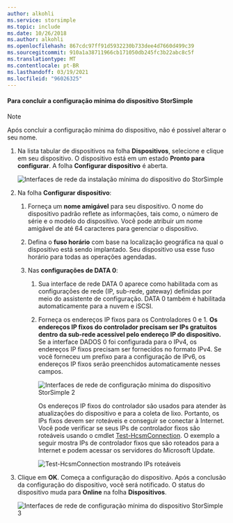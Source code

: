 ```yaml
---
author: alkohli
ms.service: storsimple
ms.topic: include
ms.date: 10/26/2018
ms.author: alkohli
ms.openlocfilehash: 867cdc97ff91d5932230b733dee4d7660d499c39
ms.sourcegitcommit: 910a1a38711966cb171050db245fc3b22abc8c5f
ms.translationtype: MT
ms.contentlocale: pt-BR
ms.lasthandoff: 03/19/2021
ms.locfileid: "96026325"
---
```

#### <a name="to-complete-the-minimum-storsimple-device-setup"></a>Para concluir a configuração mínima do dispositivo StorSimple

   > [!NOTE]
   > Após concluir a configuração mínima do dispositivo, não é possível alterar o seu nome.
   
1. Na lista tabular de dispositivos na folha **Dispositivos**, selecione e clique em seu dispositivo. O dispositivo está em um estado **Pronto para configurar**. A folha **Configurar dispositivo** é aberta.

     ![Interfaces de rede da instalação mínima do dispositivo do StorSimple](./media/storsimple-8000-complete-minimum-device-setup-u2/step4minconfig1.png)

2. Na folha **Configurar dispositivo**:
   
   1. Forneça um **nome amigável** para seu dispositivo. O nome do dispositivo padrão reflete as informações, tais como, o número de série e o modelo do dispositivo. Você pode atribuir um nome amigável de até 64 caracteres para gerenciar o dispositivo.
   2. Defina o **fuso horário** com base na localização geográfica na qual o dispositivo está sendo implantado. Seu dispositivo usa esse fuso horário para todas as operações agendadas.
   3. Nas **configurações de DATA 0**:

       1. Sua interface de rede DATA 0 aparece como habilitada com as configurações de rede (IP, sub-rede, gateway) definidas por meio do assistente de configuração. DATA 0 também é habilitada automaticamente para a nuvem e iSCSI.

       2. Forneça os endereços IP fixos para os Controladores 0 e 1. **Os endereços IP fixos do controlador precisam ser IPs gratuitos dentro da sub-rede acessível pelo endereço IP do dispositivo.**  Se a interface DADOS 0 foi configurada para o IPv4, os endereços IP fixos precisam ser fornecidos no formato IPv4. Se você forneceu um prefixo para a configuração de IPv6, os endereços IP fixos serão preenchidos automaticamente nesses campos.

            ![Interfaces de rede de configuração mínima do dispositivo StorSimple 2](./media/storsimple-8000-complete-minimum-device-setup-u2/step4minconfig2.png)

            Os endereços IP fixos do controlador são usados para atender às atualizações do dispositivo e para a coleta de lixo. Portanto, os IPs fixos devem ser roteáveis e conseguir se conectar à Internet. Você pode verificar se seus IPs de controlador fixos são roteáveis usando o cmdlet [Test-HcsmConnection][Test]. O exemplo a seguir mostra IPs de controlador fixos que são roteados para a Internet e podem acessar os servidores do Microsoft Update.

            ![Test-HcsmConnection mostrando IPs roteáveis](./media/storsimple-8000-complete-minimum-device-setup-u2/step4minconfig3.png)

1. Clique em **OK**. Começa a configuração do dispositivo. Após a conclusão da configuração do dispositivo, você será notificado. O status do dispositivo muda para **Online** na folha **Dispositivos**.

    ![Interfaces de rede de configuração mínima do dispositivo StorSimple 3](./media/storsimple-8000-complete-minimum-device-setup-u2/step4minconfig4.png)

<!--Link reference-->
[Test]: /previous-versions/windows/powershell-scripting/dn715782(v=wps.630)